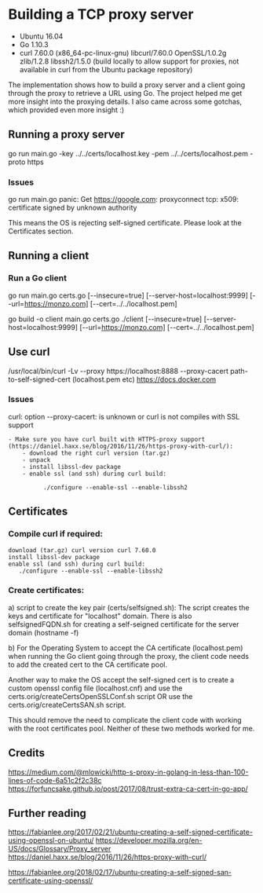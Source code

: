 # Building a TCP proxy server

  - Ubuntu 16.04
  - Go 1.10.3
  - curl 7.60.0 (x86_64-pc-linux-gnu) libcurl/7.60.0 OpenSSL/1.0.2g zlib/1.2.8 libssh2/1.5.0 (build locally to allow support for proxies, not available in curl from the Ubuntu package repository)
  
  The implementation shows how to build a proxy server and a client going through the proxy to retrieve a URL using Go. The project helped me get more insight into the proxying details. I also came across some gotchas, which provided even more insight :) 
  

## Running a proxy server

go run main.go -key ../../certs/localhost.key -pem ../../certs/localhost.pem  -proto https

### Issues

go run main.go 
panic: Get https://google.com: proxyconnect tcp: x509: certificate signed by unknown authority

  This means the OS is rejecting self-signed certificate. Please look at the Certificates section.

## Running a client

### Run a Go client

go run main.go certs.go [--insecure=true] [--server-host=localhost:9999] [--url=https://monzo.com] [--cert=../../localhost.pem]

go build -o client main.go certs.go
./client  [--insecure=true] [--server-host=localhost:9999] [--url=https://monzo.com] [--cert=../../localhost.pem]

## Use curl

/usr/local/bin/curl -Lv --proxy https://localhost:8888 --proxy-cacert path-to-self-signed-cert  (localhost.pem etc)  https://docs.docker.com

### Issues

curl: option --proxy-cacert: is unknown
                or
curl is not compiles with SSL support

    - Make sure you have curl built with HTTPS-proxy support (https://daniel.haxx.se/blog/2016/11/26/https-proxy-with-curl/):
        - download the right curl version (tar.gz) 
        - unpack
        - install libssl-dev package
        - enable ssl (and ssh) during curl build:
              
              ./configure --enable-ssl --enable-libssh2

## Certificates

### Compile curl if required:

    download (tar.gz) curl version curl 7.60.0
    install libssl-dev package
    enable ssl (and ssh) during curl build:
       ./configure --enable-ssl --enable-libssh2

### Create certificates:

a) script to create the key pair (certs/selfsigned.sh):
      The script creates the keys and certificate for "localhost" domain. There is also selfsignedFQDN.sh for
      creating a self-seigned certificate for the server domain (hostname -f)

b) For the Operating System to accept the CA certificate (localhost.pem) when running the Go client going through the proxy, the client code needs to add the created cert to the CA certificate pool.

  Another way to make the OS accept the self-signed cert is to create a custom openssl config file (localhost.cnf) and use the certs.orig/createCertsOpenSSLConf.sh script
  OR
  use the certs.orig/createCertsSAN.sh script.

  This should remove the need to complicate the client code with working with the root certificates pool. Neither of these two methods worked for me.

## Credits

https://medium.com/@mlowicki/http-s-proxy-in-golang-in-less-than-100-lines-of-code-6a51c2f2c38c
https://forfuncsake.github.io/post/2017/08/trust-extra-ca-cert-in-go-app/

## Further reading

https://fabianlee.org/2017/02/21/ubuntu-creating-a-self-signed-certificate-using-openssl-on-ubuntu/
https://developer.mozilla.org/en-US/docs/Glossary/Proxy_server
https://daniel.haxx.se/blog/2016/11/26/https-proxy-with-curl/

https://fabianlee.org/2018/02/17/ubuntu-creating-a-self-signed-san-certificate-using-openssl/
